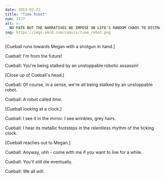 ```yaml
---
date: 2013-02-22
title: "Time Robot"
num: 1177
alt: >-
  NO FATE BUT THE NARRATIVES WE IMPOSE ON LIFE'S RANDOM CHAOS TO DISTRACT OURSELVES FROM OUR EXISTENTIAL PLIGHT
img: https://imgs.xkcd.com/comics/time_robot.png
---
```

[Cueball runs towards Megan with a shotgun in hand.]

Cueball: I'm from the future!

Cueball: You're being stalked by an unstoppable robotic assassin!

[Close up of Cueball's head.]

Cueball: Of course, in a sense, we're *all* being stalked by an unstoppable robot.

Cueball: A robot called *time*.

[Cueball looking at a clock.]

Cueball: I see it in the mirror. I see wrinkles, grey hairs.

Cueball: I hear its metallic footsteps in the relentless rhythm of the ticking clock.

[Cueball reaches out to Megan.]

Cueball: Anyway, uhh - come with me if you want to live for a while.

Cueball: You'll still die eventually.

Cueball: We all will.